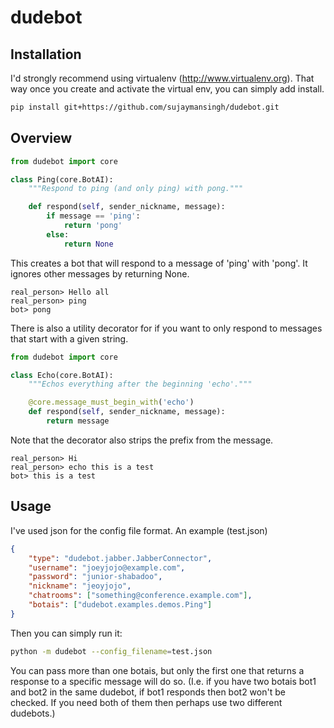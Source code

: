 dudebot
=======


Installation
------------

I'd strongly recommend using virtualenv (http://www.virtualenv.org).
That way once you create and activate the virtual env, you can simply add install.
```bash
pip install git+https://github.com/sujaymansingh/dudebot.git
```


Overview
--------

```python
from dudebot import core

class Ping(core.BotAI):
    """Respond to ping (and only ping) with pong."""

    def respond(self, sender_nickname, message):
        if message == 'ping':
            return 'pong'
        else:
            return None
```

This creates a bot that will respond to a message of 'ping' with 'pong'.
It ignores other messages by returning None.
```
real_person> Hello all
real_person> ping
bot> pong
```

There is also a utility decorator for if you want to only respond to messages
that start with a given string.
```python
from dudebot import core

class Echo(core.BotAI):
    """Echos everything after the beginning 'echo'."""

    @core.message_must_begin_with('echo')
    def respond(self, sender_nickname, message):
        return message
```
Note that the decorator also strips the prefix from the message.
```
real_person> Hi
real_person> echo this is a test
bot> this is a test
```


Usage
-----

I've used json for the config file format.
An example (test.json)
```json
{
    "type": "dudebot.jabber.JabberConnector",
    "username": "joeyjojo@example.com",
    "password": "junior-shabadoo",
    "nickname": "jeoyjojo",
    "chatrooms": ["something@conference.example.com"],
    "botais": ["dudebot.examples.demos.Ping"]
}
```

Then you can simply run it:
```bash
python -m dudebot --config_filename=test.json
```
You can pass more than one botais, but only the first one that returns a
response to a specific message will do so.
(I.e. if you have two botais bot1 and bot2 in the same dudebot, if bot1
responds then bot2 won't be checked.
If you need both of them then perhaps use two different dudebots.)
